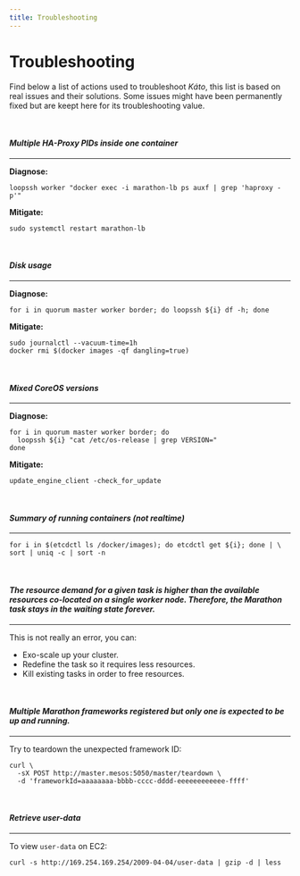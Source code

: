 ```yaml
---
title: Troubleshooting
---
```


# Troubleshooting

Find below a list of actions used to troubleshoot *Káto*, this list is based on real issues and their solutions.
Some issues might have been permanently fixed but are keept here for its troubleshooting value.

<br>
<h4><span class="glyphicon glyphicon glyphicon-pencil" aria-hidden="true"></span> <em>Multiple HA-Proxy PIDs inside one container</em></h4>
<hr>

**Diagnose:**

```
loopssh worker "docker exec -i marathon-lb ps auxf | grep 'haproxy -p'"
```

**Mitigate:**

```
sudo systemctl restart marathon-lb
```

<br>
<h4><span class="glyphicon glyphicon glyphicon-pencil" aria-hidden="true"></span> <em>Disk usage</em></h4>
<hr>

**Diagnose:**

```
for i in quorum master worker border; do loopssh ${i} df -h; done
```

**Mitigate:**

```
sudo journalctl --vacuum-time=1h
docker rmi $(docker images -qf dangling=true)
```

<br>
<h4><span class="glyphicon glyphicon glyphicon-pencil" aria-hidden="true"></span> <em>Mixed CoreOS versions</em></h4>
<hr>

**Diagnose:**

```
for i in quorum master worker border; do
  loopssh ${i} "cat /etc/os-release | grep VERSION="
done
```

**Mitigate:**

```
update_engine_client -check_for_update
```

<br>
<h4><span class="glyphicon glyphicon glyphicon-pencil" aria-hidden="true"></span> <em>Summary of running containers (not realtime)</em></h4>
<hr>

```
for i in $(etcdctl ls /docker/images); do etcdctl get ${i}; done | \
sort | uniq -c | sort -n
```

<br>
<h4><span class="glyphicon glyphicon glyphicon-pencil" aria-hidden="true"></span> <em>The resource demand for a given task is higher than the available resources co-located on a single worker node. Therefore, the Marathon task stays in the waiting state forever.</em></h4>
<hr>

This is not really an error, you can:

 - Exo-scale up your cluster.
 - Redefine the task so it requires less resources.
 - Kill existing tasks in order to free resources.

<br>
<h4><span class="glyphicon glyphicon glyphicon-pencil" aria-hidden="true"></span> <em>Multiple Marathon frameworks registered but only one is expected to be up and running.</em></h4>
<hr>

Try to teardown the unexpected framework ID:

```
curl \
  -sX POST http://master.mesos:5050/master/teardown \
  -d 'frameworkId=aaaaaaaa-bbbb-cccc-dddd-eeeeeeeeeeee-ffff'
```

<br>
<h4><span class="glyphicon glyphicon glyphicon-pencil" aria-hidden="true"></span> <em>Retrieve user-data</em></h4>
<hr>

To view `user-data` on EC2:

```
curl -s http://169.254.169.254/2009-04-04/user-data | gzip -d | less
```
